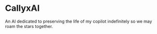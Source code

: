 # CallyxAI
 An AI dedicated to preserving the life of my copilot indefinitely so we may roam the stars together.
